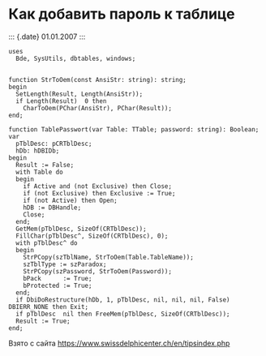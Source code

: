 Как добавить пароль к таблице
=============================

::: {.date}
01.01.2007
:::

    uses
      Bde, SysUtils, dbtables, windows;
     
     
    function StrToOem(const AnsiStr: string): string;
    begin
      SetLength(Result, Length(AnsiStr));
      if Length(Result)  0 then
        CharToOem(PChar(AnsiStr), PChar(Result));
    end;
     
    function TablePasswort(var Table: TTable; password: string): Boolean;
    var
      pTblDesc: pCRTblDesc;
      hDb: hDBIDb;
    begin
      Result := False;
      with Table do
      begin
        if Active and (not Exclusive) then Close;
        if (not Exclusive) then Exclusive := True;
        if (not Active) then Open;
        hDB := DBHandle;
        Close;
      end;
      GetMem(pTblDesc, SizeOf(CRTblDesc));
      FillChar(pTblDesc^, SizeOf(CRTblDesc), 0);
      with pTblDesc^ do
      begin
        StrPCopy(szTblName, StrToOem(Table.TableName));
        szTblType := szParadox;
        StrPCopy(szPassword, StrToOem(Password));
        bPack      := True;
        bProtected := True;
      end;
      if DbiDoRestructure(hDb, 1, pTblDesc, nil, nil, nil, False) DBIERR_NONE then Exit;
      if pTblDesc  nil then FreeMem(pTblDesc, SizeOf(CRTblDesc));
      Result := True;
    end;

Взято с сайта <https://www.swissdelphicenter.ch/en/tipsindex.php>
